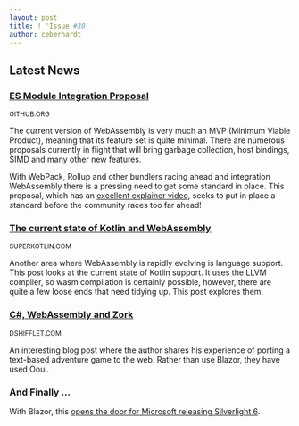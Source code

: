 ```yaml
---
layout: post
title: ! 'Issue #30'
author: ceberhardt
---
```


## Latest News

### [ES Module Integration Proposal](https://github.com/WebAssembly/esm-integration)

<small>GITHUB.ORG</small>

The current version of WebAssembly is very much an MVP (Minimum Viable Product), meaning that its feature set is quite minimal. There are numerous proposals currently in flight that will bring garbage collection, host bindings, SIMD and many other new features.

With WebPack, Rollup and other bundlers racing ahead and integration WebAssembly there is a pressing need to get some standard in place. This proposal, which has an [excellent explainer video](https://www.youtube.com/watch?v=qR_b5gajwug&feature=youtu.be), seeks to put in place a standard before the community races too far ahead!

### [The current state of Kotlin and WebAssembly](https://superkotlin.com/kotlin-and-webassembly/)

<small>SUPERKOTLIN.COM</small>

Another area where WebAssembly is rapidly evolving is language support. This post looks at the current state of Kotlin support. It uses the LLVM compiler, so wasm compilation is certainly possible, however, there are quite a few loose ends that need tidying up. This post explores them.

### [C#, WebAssembly and Zork](http://www.dshifflet.com/blog/20180325.html)

<small>DSHIFFLET.COM</small>

An interesting blog post where the author shares his experience of porting a text-based adventure game to the web. Rather than use Blazor, they have used Ooui.

### And Finally ...

With Blazor, this [opens the door for Microsoft releasing Silverlight 6](https://twitter.com/WasmWeekly/status/978324220181610497).
